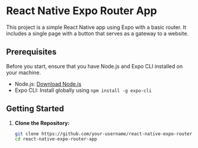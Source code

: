 # React Native Expo Router App

This project is a simple React Native app using Expo with a basic router. It includes a single page with a button that serves as a gateway to a website.

## Prerequisites

Before you start, ensure that you have Node.js and Expo CLI installed on your machine.

- Node.js: [Download Node.js](https://nodejs.org/)
- Expo CLI: Install globally using `npm install -g expo-cli`

## Getting Started

1. **Clone the Repository:**

   ```bash
   git clone https://github.com/your-username/react-native-expo-router-app.git
   cd react-native-expo-router-app
